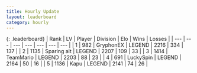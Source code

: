 ```yaml
---
title: Hourly Update
layout: leaderboard
category: hourly
---
```


{: .leaderboard}
| Rank | LV | Player | Division | Elo | Wins | Losses |
| --- | --- | --- | --- | --- | --- | --- |
| <span data-change="2">1</span> | 982 | <span title="ID: 315148">GryphonEX</span> | LEGEND | <span data-change="15">2216</span> | <span data-change="4">334</span> | <span data-change="0">137</span> |
| <span data-change="-1">2</span> | 1135 | <span title="ID: 203132">Sparing alt</span> | LEGEND | <span data-change="0">2207</span> | <span data-change="0">109</span> | <span data-change="0">33</span> |
| <span data-change="-1">3</span> | 1414 | <span title="ID: 164871">TeamMario</span> | LEGEND | <span data-change="0">2203</span> | <span data-change="0">88</span> | <span data-change="0">23</span> |
| <span data-change="0">4</span> | 691 | <span title="ID: 498412">LuckySpin</span> | LEGEND | <span data-change="11">2164</span> | <span data-change="2">50</span> | <span data-change="0">16</span> |
| <span data-change="1">5</span> | 1136 | <span title="ID: 204953">Kapu</span> | LEGEND | <span data-change="0">2141</span> | <span data-change="0">74</span> | <span data-change="0">26</span> |